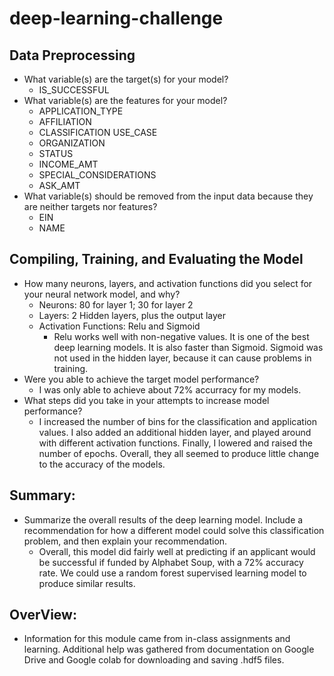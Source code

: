 # deep-learning-challenge
## Data Preprocessing

- What variable(s) are the target(s) for your model?
    - IS_SUCCESSFUL
- What variable(s) are the features for your model?
    - APPLICATION_TYPE
    - AFFILIATION	
    - CLASSIFICATION	USE_CASE	
    - ORGANIZATION	
    - STATUS	
    - INCOME_AMT	
    - SPECIAL_CONSIDERATIONS	
    - ASK_AMT
- What variable(s) should be removed from the input data because they are neither targets nor features?
    - EIN
    - NAME

## Compiling, Training, and Evaluating the Model

- How many neurons, layers, and activation functions did you select for your neural network model, and why?
    - Neurons: 80 for layer 1; 30 for layer 2
    - Layers: 2 Hidden layers, plus the output layer
    - Activation Functions: Relu and Sigmoid
        - Relu works well with non-negative values. It is one of the best deep learning models. It is also faster than Sigmoid. Sigmoid was not used in the hidden layer, because it can cause problems in training. 
- Were you able to achieve the target model performance?
    - I was only able to achieve about 72% accurracy for my models. 
- What steps did you take in your attempts to increase model performance?
    - I increased the number of bins for the classification and application values. I also added an additional hidden layer, and played around with different activation functions. Finally, I lowered and raised the number of epochs. Overall, they all seemed to produce little change to the accuracy of the models. 

## Summary: 
- Summarize the overall results of the deep learning model. Include a recommendation for how a different model could solve this classification problem, and then explain your recommendation.
    - Overall, this model did fairly well at predicting if an applicant would be successful if funded by Alphabet Soup, with a 72% accuracy rate. We could use a random forest supervised learning model to produce similar results. 


## OverView:
- Information for this module came from in-class assignments and learning. Additional help was gathered from documentation on Google Drive and Google colab for downloading and saving .hdf5 files. 